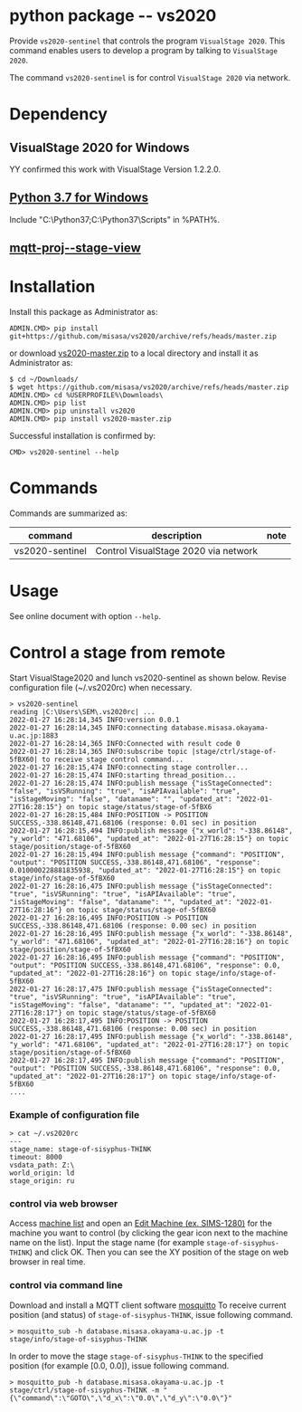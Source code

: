 # python package -- vs2020

Provide `vs2020-sentinel` that controls the program `VisualStage 2020`.
This command enables users to develop a program by talking to `VisualStage 2020`. 

The command `vs2020-sentinel` is for control `VisualStage 2020` via network.

# Dependency

## VisualStage 2020 for Windows

YY confirmed this work with VisualStage Version 1.2.2.0.

## [Python 3.7 for Windows](https://www.python.org/downloads/windows/)

Include "C:\Python37\;C:\Python37\Scripts\" in %PATH%.

## [mqtt-proj--stage-view](https://gitlab.misasa.okayama-u.ac.jp/DREAM/stage-view)

# Installation

Install this package as Administrator as:

    ADMIN.CMD> pip install git+https://github.com/misasa/vs2020/archive/refs/heads/master.zip

or download [vs2020-master.zip](https://github.com/misasa/vs2020/archive/refs/heads/master.zip) to a local directory and install it as Administrator as:

    $ cd ~/Downloads/
    $ wget https://github.com/misasa/vs2020/archive/refs/heads/master.zip
    ADMIN.CMD> cd %USERPROFILE%\Downloads\
    ADMIN.CMD> pip list
    ADMIN.CMD> pip uninstall vs2020
    ADMIN.CMD> pip install vs2020-master.zip

Successful installation is confirmed by:

    CMD> vs2020-sentinel --help

# Commands

Commands are summarized as:

| command | description                       | note |
| ------- | --------------------------------- | ---- |
| vs2020-sentinel  | Control VisualStage 2020 via network |      |


# Usage

See online document with option `--help`.

# Control a stage from remote

Start VisualStage2020 and lunch vs2020-sentinel as shown below. Revise configuration file (~/.vs2020rc) when necessary.

    > vs2020-sentinel
    reading |C:\Users\SEM\.vs2020rc| ...
    2022-01-27 16:28:14,345 INFO:version 0.0.1
    2022-01-27 16:28:14,345 INFO:connecting database.misasa.okayama-u.ac.jp:1883
    2022-01-27 16:28:14,365 INFO:Connected with result code 0
    2022-01-27 16:28:14,365 INFO:subscribe topic |stage/ctrl/stage-of-5fBX60| to receive stage control command...
    2022-01-27 16:28:15,474 INFO:connecting stage controller...
    2022-01-27 16:28:15,474 INFO:starting thread_position...
    2022-01-27 16:28:15,474 INFO:publish message {"isStageConnected": "false", "isVSRunning": "true", "isAPIAvailable": "true", "isStageMoving": "false", "dataname": "", "updated_at": "2022-01-27T16:28:15"} on topic stage/status/stage-of-5fBX6
    2022-01-27 16:28:15,484 INFO:POSITION -> POSITION SUCCESS,-338.86148,471.68106 (response: 0.01 sec) in position
    2022-01-27 16:28:15,494 INFO:publish message {"x_world": "-338.86148", "y_world": "471.68106", "updated_at": "2022-01-27T16:28:15"} on topic stage/position/stage-of-5fBX60
    2022-01-27 16:28:15,494 INFO:publish message {"command": "POSITION", "output": "POSITION SUCCESS,-338.86148,471.68106", "response": 0.010000228881835938, "updated_at": "2022-01-27T16:28:15"} on topic stage/info/stage-of-5fBX60
    2022-01-27 16:28:16,475 INFO:publish message {"isStageConnected": "true", "isVSRunning": "true", "isAPIAvailable": "true", "isStageMoving": "false", "dataname": "", "updated_at": "2022-01-27T16:28:16"} on topic stage/status/stage-of-5fBX60
    2022-01-27 16:28:16,495 INFO:POSITION -> POSITION SUCCESS,-338.86148,471.68106 (response: 0.00 sec) in position
    2022-01-27 16:28:16,495 INFO:publish message {"x_world": "-338.86148", "y_world": "471.68106", "updated_at": "2022-01-27T16:28:16"} on topic stage/position/stage-of-5fBX60
    2022-01-27 16:28:16,495 INFO:publish message {"command": "POSITION", "output": "POSITION SUCCESS,-338.86148,471.68106", "response": 0.0, "updated_at": "2022-01-27T16:28:16"} on topic stage/info/stage-of-5fBX60
    2022-01-27 16:28:17,475 INFO:publish message {"isStageConnected": "true", "isVSRunning": "true", "isAPIAvailable": "true", "isStageMoving": "false", "dataname": "", "updated_at": "2022-01-27T16:28:17"} on topic stage/status/stage-of-5fBX60
    2022-01-27 16:28:17,495 INFO:POSITION -> POSITION SUCCESS,-338.86148,471.68106 (response: 0.00 sec) in position
    2022-01-27 16:28:17,495 INFO:publish message {"x_world": "-338.86148", "y_world": "471.68106", "updated_at": "2022-01-27T16:28:17"} on topic stage/position/stage-of-5fBX60
    2022-01-27 16:28:17,495 INFO:publish message {"command": "POSITION", "output": "POSITION SUCCESS,-338.86148,471.68106", "response": 0.0, "updated_at": "2022-01-27T16:28:17"} on topic stage/info/stage-of-5fBX60
    ....

### Example of configuration file

    > cat ~/.vs2020rc
    ---
    stage_name: stage-of-sisyphus-THINK
    timeout: 8000
    vsdata_path: Z:\
    world_origin: ld
    stage_origin: ru
    
### control via web browser
Access [machine list](https://database.misasa.okayama-u.ac.jp/machine/) and open an [Edit Machine (ex. SIMS-1280)](https://database.misasa.okayama-u.ac.jp/machine/machines/3/edit) for the machine you want to control (by clicking the gear icon next to the machine name on the list).
Input the stage name (for example `stage-of-sisyphus-THINK`) and click OK.
Then you can see the XY position of the stage on web browser in real time.

### control via command line
Download and install a MQTT client software [mosquitto](http://mosquitto.org/download/)
To receive current position (and status) of `stage-of-sisyphus-THINK`, issue following command. 

    > mosquitto_sub -h database.misasa.okayama-u.ac.jp -t stage/info/stage-of-sisyphus-THINK

In order to move the stage `stage-of-sisyphus-THINK` to the specified position (for example [0.0, 0.0]), issue following command.

    > mosquitto_pub -h database.misasa.okayama-u.ac.jp -t stage/ctrl/stage-of-sisyphus-THINK -m "{\"command\":\"GOTO\",\"d_x\":\"0.0\",\"d_y\":\"0.0\"}"
